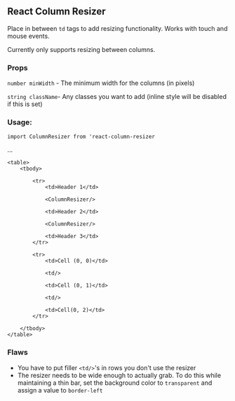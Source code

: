 ## React Column Resizer

Place in between `td` tags to add resizing functionality. Works with touch and mouse events. 

Currently only supports resizing between columns. 

### Props

`number minWidth` - The minimum width for the columns (in pixels)

`string className`- Any classes you want to add (inline style will be disabled if this is set)

### Usage: 

`import ColumnResizer from 'react-column-resizer`

...

```
<table>
    <tbody>
    
        <tr>
            <td>Header 1</td>
            
            <ColumnResizer/>
            
            <td>Header 2</td>
            
            <ColumnResizer/>
            
            <td>Header 3</td>
        </tr>
        
        <tr>
            <td>Cell (0, 0)</td>
            
            <td/>
            
            <td>Cell (0, 1)</td>
            
            <td/>
            
            <td>Cell(0, 2)</td>
        </tr>
        
    </tbody>
</table>
```

### Flaws
- You have to put filler `<td/>`'s in rows you don't use the resizer
- The resizer needs to be wide enough to actually grab. To do this while maintaining a thin bar, set the background color to `transparent` and assign a value to `border-left`
